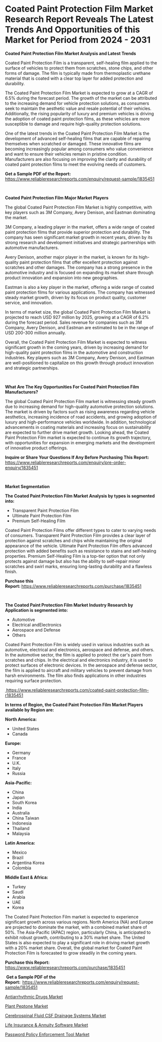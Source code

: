 <p><h1>Coated Paint Protection Film Market Research Report Reveals The Latest Trends And Opportunities of this Market for Period from 2024 - 2031</h1></p><p><strong>Coated Paint Protection Film Market Analysis and Latest Trends</strong></p>
<p><p>Coated Paint Protection Film is a transparent, self-healing film applied to the surface of vehicles to protect them from scratches, stone chips, and other forms of damage. The film is typically made from thermoplastic urethane material that is coated with a clear top layer for added protection and durability.</p><p>The Coated Paint Protection Film Market is expected to grow at a CAGR of 6.5% during the forecast period. The growth of the market can be attributed to the increasing demand for vehicle protection solutions, as consumers seek to maintain the aesthetic value and resale potential of their vehicles. Additionally, the rising popularity of luxury and premium vehicles is driving the adoption of coated paint protection films, as these vehicles are more susceptible to damage and require high-quality protection solutions.</p><p>One of the latest trends in the Coated Paint Protection Film Market is the development of advanced self-healing films that are capable of repairing themselves when scratched or damaged. These innovative films are becoming increasingly popular among consumers who value convenience and want to ensure their vehicles remain in pristine condition. Manufacturers are also focusing on improving the clarity and durability of coated paint protection films to meet the evolving needs of customers.</p></p>
<p><strong>Get a Sample PDF of the Report:&nbsp;</strong> <a href="https://www.reliableresearchreports.com/enquiry/request-sample/1835451">https://www.reliableresearchreports.com/enquiry/request-sample/1835451</a></p>
<p>&nbsp;</p>
<p><strong>Coated Paint Protection Film Major Market Players</strong></p>
<p><p>The global Coated Paint Protection Film Market is highly competitive, with key players such as 3M Company, Avery Denison, and Eastman dominating the market.</p><p>3M Company, a leading player in the market, offers a wide range of coated paint protection films that provide superior protection and durability. The company has seen significant market growth in recent years, driven by its strong research and development initiatives and strategic partnerships with automotive manufacturers.</p><p>Avery Denison, another major player in the market, is known for its high-quality paint protection films that offer excellent protection against scratches and other damages. The company has a strong presence in the automotive industry and is focused on expanding its market share through product innovation and expansion into new geographies.</p><p>Eastman is also a key player in the market, offering a wide range of coated paint protection films for various applications. The company has witnessed steady market growth, driven by its focus on product quality, customer service, and innovation.</p><p>In terms of market size, the global Coated Paint Protection Film Market is projected to reach USD 927 million by 2025, growing at a CAGR of 6.2% during the forecast period. Sales revenue for companies such as 3M Company, Avery Denison, and Eastman are estimated to be in the range of USD 200-300 million annually.</p><p>Overall, the Coated Paint Protection Film Market is expected to witness significant growth in the coming years, driven by increasing demand for high-quality paint protection films in the automotive and construction industries. Key players such as 3M Company, Avery Denison, and Eastman are well-positioned to capitalize on this growth through product innovation and strategic partnerships.</p></p>
<p>&nbsp;</p>
<p><strong>What Are The Key Opportunities For Coated Paint Protection Film Manufacturers?</strong></p>
<p><p>The global Coated Paint Protection Film market is witnessing steady growth due to increasing demand for high-quality automotive protection solutions. The market is driven by factors such as rising awareness regarding vehicle aesthetics, increasing incidence of road accidents, and growing adoption of luxury and high-performance vehicles worldwide. In addition, technological advancements in coating materials and increasing focus on sustainability are expected to further drive market growth. Looking ahead, the Coated Paint Protection Film market is expected to continue its growth trajectory, with opportunities for expansion in emerging markets and the development of innovative product offerings.</p></p>
<p><strong>Inquire or Share Your Questions If Any Before Purchasing This Report:</strong> <a href="https://www.reliableresearchreports.com/enquiry/pre-order-enquiry/1835451">https://www.reliableresearchreports.com/enquiry/pre-order-enquiry/1835451</a></p>
<p>&nbsp;</p>
<p><strong>Market Segmentation</strong></p>
<p><strong>The Coated Paint Protection Film Market Analysis by types is segmented into:</strong></p>
<p><ul><li>Transparent Paint Protection Film</li><li>Ultimate Paint Protection Film</li><li>Premium Self-Healing Film</li></ul></p>
<p><p>Coated Paint Protection Films offer different types to cater to varying needs of consumers. Transparent Paint Protection Film provides a clear layer of protection against scratches and chips while maintaining the original appearance of the vehicle. Ultimate Paint Protection Film offers advanced protection with added benefits such as resistance to stains and self-healing properties. Premium Self-Healing Film is a top-tier option that not only protects against damage but also has the ability to self-repair minor scratches and swirl marks, ensuring long-lasting durability and a flawless finish.</p></p>
<p><strong>Purchase this Report:&nbsp;</strong><a href="https://www.reliableresearchreports.com/purchase/1835451">https://www.reliableresearchreports.com/purchase/1835451</a></p>
<p>&nbsp;</p>
<p><strong>The Coated Paint Protection Film Market Industry Research by Application is segmented into:</strong></p>
<p><ul><li>Automotive</li><li>Electrical andElectronics</li><li>Aerospace and Defense</li><li>Others</li></ul></p>
<p><p>Coated Paint Protection Film is widely used in various industries such as automotive, electrical and electronics, aerospace and defense, and others. In the automotive sector, the film is applied to protect the car's paint from scratches and chips. In the electrical and electronics industry, it is used to protect surfaces of electronic devices. In the aerospace and defense sector, the film is applied to aircraft and military vehicles to prevent damage from harsh environments. The film also finds applications in other industries requiring surface protection.</p></p>
<p><a href="https://www.reliableresearchreports.com/coated-paint-protection-film-r1835451">&nbsp;https://www.reliableresearchreports.com/coated-paint-protection-film-r1835451</a></p>
<p><strong>In terms of Region, the Coated Paint Protection Film Market Players available by Region are:</strong></p>
<p>
    <p> <strong> North America: </strong>
        <ul>
            <li>United States</li>
            <li>Canada</li>
        </ul>
        </p> 
    <p> <strong> Europe: </strong>
        <ul>
            <li>Germany</li>
            <li>France</li>
            <li>U.K.</li>
            <li>Italy</li>
            <li>Russia</li>
        </ul>
        </p> 
    <p> <strong> Asia-Pacific: </strong>
        <ul>
            <li>China</li>
            <li>Japan</li>
            <li>South Korea</li>
            <li>India</li>
            <li>Australia</li>
            <li>China Taiwan</li>
            <li>Indonesia</li>
            <li>Thailand</li>
            <li>Malaysia</li>
        </ul>
        </p> 
    <p> <strong> Latin America: </strong>
        <ul>
            <li>Mexico</li>
            <li>Brazil</li>
            <li>Argentina Korea</li>
            <li>Colombia</li>
        </ul>
        </p> 
    <p> <strong> Middle East & Africa: </strong>
        <ul>
            <li>Turkey</li>
            <li>Saudi</li>
            <li>Arabia</li>
            <li>UAE</li>
            <li>Korea</li>
        </ul>
    </p>
    </p>
<p><p>The Coated Paint Protection Film market is expected to experience significant growth across various regions. North America (NA) and Europe are projected to dominate the market, with a combined market share of 50%. The Asia-Pacific (APAC) region, particularly China, is anticipated to exhibit robust growth, contributing to a 30% market share. The United States is also expected to play a significant role in driving market growth with a 20% market share. Overall, the global market for Coated Paint Protection Film is forecasted to grow steadily in the coming years.</p></p>
<p><strong>Purchase this Report: </strong><a href="https://www.reliableresearchreports.com/purchase/1835451">https://www.reliableresearchreports.com/purchase/1835451</a></p>
<p>&nbsp;<strong>Get a Sample PDF of the Report:&nbsp;&nbsp;</strong><a href="https://www.reliableresearchreports.com/enquiry/request-sample/1835451">https://www.reliableresearchreports.com/enquiry/request-sample/1835451</a></p>
<p><strong></strong></p>
<p><p><a href="https://github.com/jakobeblake56/Market-Research-Report-List-1/blob/main/antiarrhythmic-drugs-market.md">Antiarrhythmic Drugs Market</a></p><p><a href="https://www.linkedin.com/pulse/global-plant-peptone-market-trends-insights-growth-opportunities-hohue">Plant Peptone Market</a></p><p><a href="https://www.linkedin.com/pulse/cerebrospinal-fluid-csf-drainage-systems-market-research-7etie">Cerebrospinal Fluid CSF Drainage Systems Market</a></p><p><a href="https://issuu.com/reportprime-2/docs/life-insurance-annuity-software-market-size-2030.p">Life Insurance & Annuity Software Market</a></p><p><a href="https://issuu.com/reportprime-2/docs/password-policy-enforcement-tool-market-size-2030.">Password Policy Enforcement Tool Market</a></p></p>
